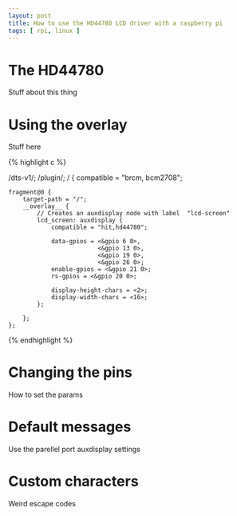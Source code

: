 ```yaml
---
layout: post
title: How to use the HD44780 LCD driver with a raspberry pi
tags: [ rpi, linux ]
---
```


# The HD44780 

Stuff about this thing

# Using the overlay

Stuff here

{% highlight c %}

/dts-v1/;
/plugin/;
/ {
    compatible = "brcm, bcm2708";

    fragment@0 {
        target-path = "/";
        __overlay__ {
            // Creates an auxdisplay node with label  "lcd-screen"
            lcd_screen: auxdisplay {
                compatible = "hit,hd44780";

                data-gpios = <&gpio 6 0>,
                             <&gpio 13 0>,
                             <&gpio 19 0>,
                             <&gpio 26 0>;
                enable-gpios = <&gpio 21 0>;
                rs-gpios = <&gpio 20 0>;

                display-height-chars = <2>;
                display-width-chars = <16>;
            };

        };
    };
{% endhighlight %}

# Changing the pins

How to set the params

# Default messages

Use the parellel port auxdisplay settings

# Custom characters

Weird escape codes

